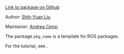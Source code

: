 <div id='pkg_name-autogenerated' markdown='1'>


<!-- do not edit this file, autogenerated -->

[Link to package on Github](github:org=duckietown,repo=Software,path=60-templates/pkg_name,branch=andrea-config)

Author: [Shih-Yuan Liu](mailto:syliu@mit.edu)

Maintainer: [Andrea Censi](mailto:acensi@idsc.mavt.ethz.ch)


The package `pkg_name` is a template for ROS packages.

For the tutorial, see [](#ros-python-howto).




</div>

